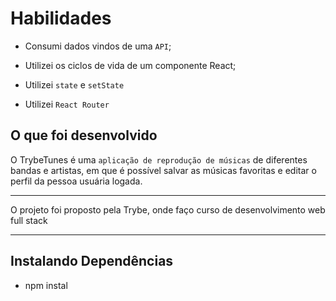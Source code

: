 # Habilidades

  * Consumi dados vindos de uma `API`;

  * Utilizei os ciclos de vida de um componente React;

  * Utilizei `state` e `setState`
  
  * Utilizei `React Router`

## O que foi desenvolvido

 O TrybeTunes é uma `aplicação de reprodução de músicas` de diferentes bandas e artistas, em que é possível salvar as músicas favoritas e editar o perfil da pessoa usuária logada.
 
 ---
O projeto foi proposto pela Trybe, onde faço curso de desenvolvimento web full stack

---

## Instalando Dependências

- npm instal

